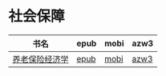 # 社会保障

| 书名 | epub | mobi | azw3 |
| --- | --- | --- | --- |
| [养老保险经济学](http://ct.dalanmei.com/f/31084289-571775259-b4f74f) | [epub](http://ct.dalanmei.com/f/31084289-571775259-b4f74f) | [mobi](http://ct.dalanmei.com/f/31084289-571500929-4ca81e) | [azw3](http://ct.dalanmei.com/f/31084289-571920177-92957b) |
